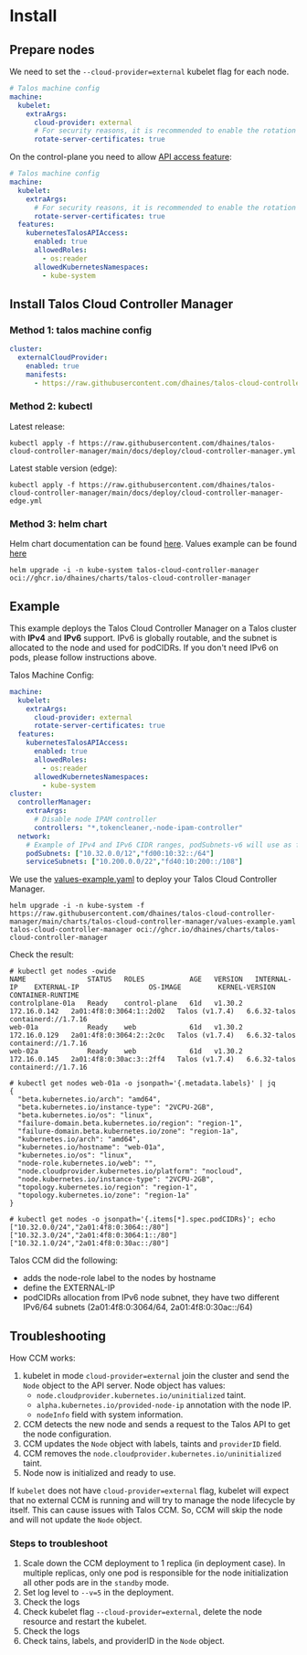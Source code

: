 # Install

## Prepare nodes

We need to set the `--cloud-provider=external` kubelet flag for each node.

```yaml
# Talos machine config
machine:
  kubelet:
    extraArgs:
      cloud-provider: external
      # For security reasons, it is recommended to enable the rotation of server certificates.
      rotate-server-certificates: true
```

On the control-plane you need to allow [API access feature](https://docs.siderolabs.com/kubernetes-guides/advanced-guides/talos-api-access-from-k8s#talos-api-access-from-kubernetes):

```yaml
# Talos machine config
machine:
  kubelet:
    extraArgs:
      # For security reasons, it is recommended to enable the rotation of server certificates.
      rotate-server-certificates: true
  features:
    kubernetesTalosAPIAccess:
      enabled: true
      allowedRoles:
        - os:reader
      allowedKubernetesNamespaces:
        - kube-system
```

## Install Talos Cloud Controller Manager

### Method 1: talos machine config

```yaml
cluster:
  externalCloudProvider:
    enabled: true
    manifests:
      - https://raw.githubusercontent.com/dhaines/talos-cloud-controller-manager/main/docs/deploy/cloud-controller-manager.yml
```

### Method 2: kubectl

Latest release:

```shell
kubectl apply -f https://raw.githubusercontent.com/dhaines/talos-cloud-controller-manager/main/docs/deploy/cloud-controller-manager.yml
```

Latest stable version (edge):

```shell
kubectl apply -f https://raw.githubusercontent.com/dhaines/talos-cloud-controller-manager/main/docs/deploy/cloud-controller-manager-edge.yml
```

### Method 3: helm chart

Helm chart documentation can be found [here](../charts/talos-cloud-controller-manager/README.md).
Values example can be found [here](../charts/talos-cloud-controller-manager/values-example.yaml)

```shell
helm upgrade -i -n kube-system talos-cloud-controller-manager oci://ghcr.io/dhaines/charts/talos-cloud-controller-manager
```

## Example

This example deploys the Talos Cloud Controller Manager on a Talos cluster with __IPv4__ and __IPv6__ support.
IPv6 is globally routable, and the subnet is allocated to the node and used for podCIDRs.
If you don't need IPv6 on pods, please follow instructions above.

Talos Machine Config:

```yaml
machine:
  kubelet:
    extraArgs:
      cloud-provider: external
      rotate-server-certificates: true
  features:
    kubernetesTalosAPIAccess:
      enabled: true
      allowedRoles:
        - os:reader
      allowedKubernetesNamespaces:
        - kube-system
cluster:
  controllerManager:
    extraArgs:
      # Disable node IPAM controller
      controllers: "*,tokencleaner,-node-ipam-controller"
  network:
    # Example of IPv4 and IPv6 CIDR ranges, podSubnets-v6 will use as fallback for IPv6
    podSubnets: ["10.32.0.0/12","fd00:10:32::/64"]
    serviceSubnets: ["10.200.0.0/22","fd40:10:200::/108"]
```

We use the [values-example.yaml](../charts/talos-cloud-controller-manager/values-example.yaml) to deploy your Talos Cloud Controller Manager.

```shell
helm upgrade -i -n kube-system -f https://raw.githubusercontent.com/dhaines/talos-cloud-controller-manager/main/charts/talos-cloud-controller-manager/values-example.yaml talos-cloud-controller-manager oci://ghcr.io/dhaines/charts/talos-cloud-controller-manager
```

Check the result:

```shell
# kubectl get nodes -owide
NAME               STATUS   ROLES           AGE   VERSION   INTERNAL-IP    EXTERNAL-IP                 OS-IMAGE         KERNEL-VERSION   CONTAINER-RUNTIME
controlplane-01a   Ready    control-plane   61d   v1.30.2   172.16.0.142   2a01:4f8:0:3064:1::2d02   Talos (v1.7.4)   6.6.32-talos     containerd://1.7.16
web-01a            Ready    web             61d   v1.30.2   172.16.0.129   2a01:4f8:0:3064:2::2c0c   Talos (v1.7.4)   6.6.32-talos     containerd://1.7.16
web-02a            Ready    web             61d   v1.30.2   172.16.0.145   2a01:4f8:0:30ac:3::2ff4   Talos (v1.7.4)   6.6.32-talos     containerd://1.7.16

# kubectl get nodes web-01a -o jsonpath='{.metadata.labels}' | jq
{
  "beta.kubernetes.io/arch": "amd64",
  "beta.kubernetes.io/instance-type": "2VCPU-2GB",
  "beta.kubernetes.io/os": "linux",
  "failure-domain.beta.kubernetes.io/region": "region-1",
  "failure-domain.beta.kubernetes.io/zone": "region-1a",
  "kubernetes.io/arch": "amd64",
  "kubernetes.io/hostname": "web-01a",
  "kubernetes.io/os": "linux",
  "node-role.kubernetes.io/web": "",
  "node.cloudprovider.kubernetes.io/platform": "nocloud",
  "node.kubernetes.io/instance-type": "2VCPU-2GB",
  "topology.kubernetes.io/region": "region-1",
  "topology.kubernetes.io/zone": "region-1a"
}

# kubectl get nodes -o jsonpath='{.items[*].spec.podCIDRs}'; echo
["10.32.0.0/24","2a01:4f8:0:3064::/80"] ["10.32.3.0/24","2a01:4f8:0:3064:1::/80"] ["10.32.1.0/24","2a01:4f8:0:30ac::/80"]
```

Talos CCM did the following:
* adds the node-role label to the nodes by hostname
* define the EXTERNAL-IP
* podCIDRs allocation from IPv6 node subnet, they have two different IPv6/64 subnets (2a01:4f8:0:3064/64, 2a01:4f8:0:30ac::/64)

## Troubleshooting

How CCM works:

1. kubelet in mode `cloud-provider=external` join the cluster and send the `Node` object to the API server.
Node object has values:
    * `node.cloudprovider.kubernetes.io/uninitialized` taint.
    * `alpha.kubernetes.io/provided-node-ip` annotation with the node IP.
    * `nodeInfo` field with system information.
2. CCM detects the new node and sends a request to the Talos API to get the node configuration.
3. CCM updates the `Node` object with labels, taints and `providerID` field.
4. CCM removes the `node.cloudprovider.kubernetes.io/uninitialized` taint.
5. Node now is initialized and ready to use.

If `kubelet` does not have `cloud-provider=external` flag, kubelet will expect that no external CCM is running and will try to manage the node lifecycle by itself.
This can cause issues with Talos CCM.
So, CCM will skip the node and will not update the `Node` object.

### Steps to troubleshoot

1. Scale down the CCM deployment to 1 replica (in deployment case). In multiple replicas, only one pod is responsible for the node initialization all other pods are in the `standby` mode.
2. Set log level to `--v=5` in the deployment.
3. Check the logs
4. Check kubelet flag `--cloud-provider=external`, delete the node resource and restart the kubelet.
5. Check the logs
7. Check tains, labels, and providerID in the `Node` object.

